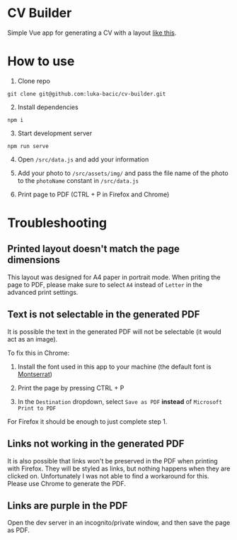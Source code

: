 # CV Builder

Simple Vue app for generating a CV with a layout [like this](https://github.com/luka-bacic/cv-builder/blob/master/src/assets/misc/example-cv.pdf).

# How to use

1. Clone repo

```
git clone git@github.com:luka-bacic/cv-builder.git
```

2. Install dependencies

```
npm i
```

3. Start development server

```
npm run serve
```

4. Open `/src/data.js` and add your information

5. Add your photo to `/src/assets/img/` and pass the file name of the photo to the `photoName` constant in `/src/data.js`

6. Print page to PDF (CTRL + P in Firefox and Chrome)

# Troubleshooting

## Printed layout doesn't match the page dimensions

This layout was designed for A4 paper in portrait mode. When priting the page to PDF, please make sure to select `A4` instead of `Letter` in the advanced print settings.

## Text is not selectable in the generated PDF

It is possible the text in the generated PDF will not be selectable (it would act as an image).

To fix this in Chrome:

1. Install the font used in this app to your machine (the default font is [Montserrat](https://fonts.google.com/specimen/Montserrat))

2. Print the page by pressing CTRL + P

3. In the `Destination` dropdown, select `Save as PDF` **instead** of `Microsoft Print to PDF`

For Firefox it should be enough to just complete step 1.

## Links not working in the generated PDF

It is also possible that links won't be preserved in the PDF when printing with Firefox. They will be styled as links, but nothing happens when they are clicked on. Unfortunately I was not able to find a workaround for this. Please use Chrome to generate the PDF.

## Links are purple in the PDF

Open the dev server in an incognito/private window, and then save the page as PDF.

